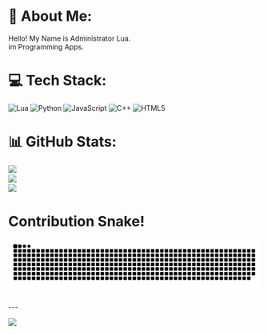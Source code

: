 # 💫 About Me:
Hello! My Name is Administrator Lua. <br>im Programming Apps.

# 💻 Tech Stack:
![Lua](https://img.shields.io/badge/lua-%232C2D72.svg?style=for-the-badge&logo=lua&logoColor=white) ![Python](https://img.shields.io/badge/python-3670A0?style=for-the-badge&logo=python&logoColor=ffdd54) ![JavaScript](https://img.shields.io/badge/javascript-%23323330.svg?style=for-the-badge&logo=javascript&logoColor=%23F7DF1E) ![C++](https://img.shields.io/badge/c++-%2300599C.svg?style=for-the-badge&logo=c%2B%2B&logoColor=white) ![HTML5](https://img.shields.io/badge/html5-%23E34F26.svg?style=for-the-badge&logo=html5&logoColor=white)
# 📊 GitHub Stats:
![](https://github-readme-stats.vercel.app/api?username=AdministratorLua&theme=dark&hide_border=false&include_all_commits=false&count_private=false)<br/>
![](https://github-readme-streak-stats.herokuapp.com/?user=AdministratorLua&theme=dark&hide_border=false)<br/>
![](https://github-readme-stats.vercel.app/api/top-langs/?username=AdministratorLua&theme=dark&hide_border=false&include_all_commits=false&count_private=false&layout=compact)

# Contribution Snake!

<p align="center">
    <img src="https://github.com/AdministratorLua/AdministratorLua/blob/main/Snake/github-contribution-grid-snake-dark.svg#gh-dark-mode-only">
</p>
---

[![](https://visitcount.itsvg.in/api?id=AdministratorLua&icon=0&color=0)](https://visitcount.itsvg.in)
